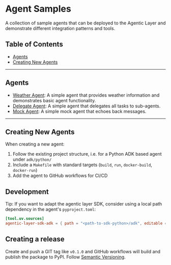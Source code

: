 # Agent Samples

A collection of sample agents that can be deployed to the Agentic Layer and demonstrate different integration patterns
and tools.

## Table of Contents

- [Agents](#agents)
- [Creating New Agents](#creating-new-agents)

----

## Agents

* [Weather Agent](./adk/python/weather-agent/README.md): A simple agent that provides weather information and
  demonstrates basic agent functionality.
* [Delegate Agent](./adk/python/delegate-agent/README.md): A simple agent that delegates all tasks to sub-agents.
* [Mock Agent](./adk/wiremock/mock-agent/README.md): A simple mock agent that echoes back messages.

----

## Creating New Agents

When creating a new agent:

1. Follow the existing project structure, i.e. for a Python ADK based agent under `adk/python/`
2. Include a `Makefile` with standard targets (`build`, `run`, `docker-build`, `docker-run`)
3. Add the agent to GitHub workflows for CI/CD

## Development

Tip: If you want to adapt the agentic layer SDK, consider using a local path dependency in the agent's `pyproject.toml`:

```toml
[tool.uv.sources]
agentic-layer-sdk-adk = { path = "<path-to-sdk-python>/adk", editable = true }
```

## Creating a release

Create and push a GIT tag like `v0.1.0` and GitHub workflows will build and publish the package to PyPI.
Follow [Semantic Versioning](https://semver.org/).